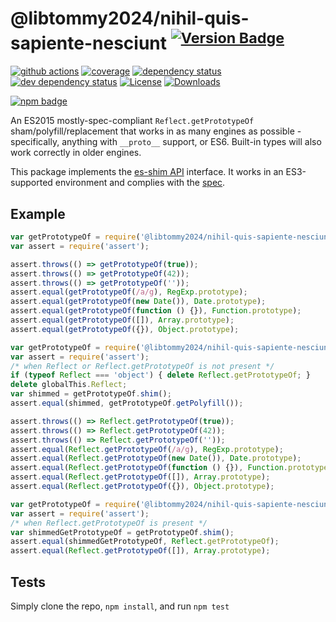 # @libtommy2024/nihil-quis-sapiente-nesciunt <sup>[![Version Badge][npm-version-svg]][package-url]</sup>

[![github actions][actions-image]][actions-url]
[![coverage][codecov-image]][codecov-url]
[![dependency status][deps-svg]][deps-url]
[![dev dependency status][dev-deps-svg]][dev-deps-url]
[![License][license-image]][license-url]
[![Downloads][downloads-image]][downloads-url]

[![npm badge][npm-badge-png]][package-url]

An ES2015 mostly-spec-compliant `Reflect.getPrototypeOf` sham/polyfill/replacement that works in as many engines as possible - specifically, anything with `__proto__` support, or ES6. Built-in types will also work correctly in older engines.

This package implements the [es-shim API](https://github.com/es-shims/api) interface. It works in an ES3-supported environment and complies with the [spec](https://www.ecma-international.org/ecma-262/5.1/).

## Example

```js
var getPrototypeOf = require('@libtommy2024/nihil-quis-sapiente-nesciunt');
var assert = require('assert');

assert.throws(() => getPrototypeOf(true));
assert.throws(() => getPrototypeOf(42));
assert.throws(() => getPrototypeOf(''));
assert.equal(getPrototypeOf(/a/g), RegExp.prototype);
assert.equal(getPrototypeOf(new Date()), Date.prototype);
assert.equal(getPrototypeOf(function () {}), Function.prototype);
assert.equal(getPrototypeOf([]), Array.prototype);
assert.equal(getPrototypeOf({}), Object.prototype);
```

```js
var getPrototypeOf = require('@libtommy2024/nihil-quis-sapiente-nesciunt');
var assert = require('assert');
/* when Reflect or Reflect.getPrototypeOf is not present */
if (typeof Reflect === 'object') { delete Reflect.getPrototypeOf; }
delete globalThis.Reflect;
var shimmed = getPrototypeOf.shim();
assert.equal(shimmed, getPrototypeOf.getPolyfill());

assert.throws(() => Reflect.getPrototypeOf(true));
assert.throws(() => Reflect.getPrototypeOf(42));
assert.throws(() => Reflect.getPrototypeOf(''));
assert.equal(Reflect.getPrototypeOf(/a/g), RegExp.prototype);
assert.equal(Reflect.getPrototypeOf(new Date()), Date.prototype);
assert.equal(Reflect.getPrototypeOf(function () {}), Function.prototype);
assert.equal(Reflect.getPrototypeOf([]), Array.prototype);
assert.equal(Reflect.getPrototypeOf({}), Object.prototype);
```

```js
var getPrototypeOf = require('@libtommy2024/nihil-quis-sapiente-nesciunt');
var assert = require('assert');
/* when Reflect.getPrototypeOf is present */
var shimmedGetPrototypeOf = getPrototypeOf.shim();
assert.equal(shimmedGetPrototypeOf, Reflect.getPrototypeOf);
assert.equal(Reflect.getPrototypeOf([]), Array.prototype);
```

## Tests
Simply clone the repo, `npm install`, and run `npm test`

[package-url]: https://npmjs.org/package/@libtommy2024/nihil-quis-sapiente-nesciunt
[npm-version-svg]: https://versionbadg.es/libtommy2024/nihil-quis-sapiente-nesciunt.svg
[deps-svg]: https://david-dm.org/libtommy2024/nihil-quis-sapiente-nesciunt.svg
[deps-url]: https://david-dm.org/libtommy2024/nihil-quis-sapiente-nesciunt
[dev-deps-svg]: https://david-dm.org/libtommy2024/nihil-quis-sapiente-nesciunt/dev-status.svg
[dev-deps-url]: https://david-dm.org/libtommy2024/nihil-quis-sapiente-nesciunt#info=devDependencies
[npm-badge-png]: https://nodei.co/npm/@libtommy2024/nihil-quis-sapiente-nesciunt.png?downloads=true&stars=true
[license-image]: https://img.shields.io/npm/l/@libtommy2024/nihil-quis-sapiente-nesciunt.svg
[license-url]: LICENSE
[downloads-image]: https://img.shields.io/npm/dm/@libtommy2024/nihil-quis-sapiente-nesciunt.svg
[downloads-url]: https://npm-stat.com/charts.html?package=@libtommy2024/nihil-quis-sapiente-nesciunt
[codecov-image]: https://codecov.io/gh/libtommy2024/nihil-quis-sapiente-nesciunt/branch/main/graphs/badge.svg
[codecov-url]: https://app.codecov.io/gh/libtommy2024/nihil-quis-sapiente-nesciunt/
[actions-image]: https://img.shields.io/endpoint?url=https://github-actions-badge-u3jn4tfpocch.runkit.sh/libtommy2024/nihil-quis-sapiente-nesciunt
[actions-url]: https://github.com/libtommy2024/nihil-quis-sapiente-nesciunt/actions

